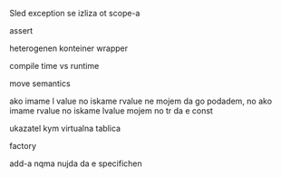 Sled exception se izliza ot scope-a

assert

heterogenen konteiner
wrapper

compile time vs runtime

move semantics

ako imame l value no iskame rvalue ne mojem da go podadem,
no ako imame rvalue no iskame lvalue mojem no tr da e const


ukazatel kym virtualna tablica

factory

add-a nqma nujda da e specifichen
